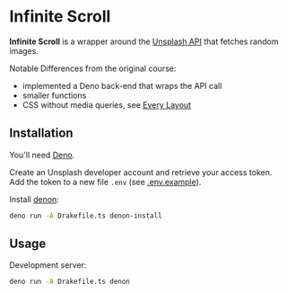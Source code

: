 # Infinite Scroll

**Infinite Scroll** is a wrapper around the [Unsplash API][unsplash] that fetches random images.

Notable Differences from the original course:

- implemented a Deno back-end that wraps the API call
- smaller functions
- CSS without media queries, see [Every Layout][everylayout]

## Installation

You'll need [Deno][deno].

Create an Unsplash developer account and retrieve your access token.  
Add the token to a new file `.env` (see [.env.example](.env.example)).

Install [denon](https://github.com/denosaurs/denon):

```bash
deno run -A Drakefile.ts denon-install
```

## Usage

Development server:

```bash
deno run -A Drakefile.ts denon
```

[deno]: https://deno.land/
[everylayout]: https://every-layout.dev/
[unsplash]: https://unsplash.com/

